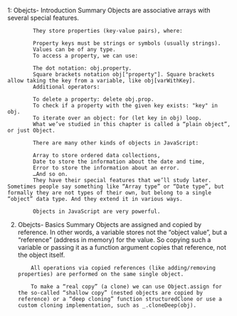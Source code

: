 1: Obejcts- Introduction
            Summary
            Objects are associative arrays with several special features.

            They store properties (key-value pairs), where:

            Property keys must be strings or symbols (usually strings).
            Values can be of any type.
            To access a property, we can use:

            The dot notation: obj.property.
            Square brackets notation obj["property"]. Square brackets allow taking the key from a variable, like obj[varWithKey].
            Additional operators:

            To delete a property: delete obj.prop.
            To check if a property with the given key exists: "key" in obj.
            To iterate over an object: for (let key in obj) loop.
            What we’ve studied in this chapter is called a “plain object”, or just Object.

            There are many other kinds of objects in JavaScript:

            Array to store ordered data collections,
            Date to store the information about the date and time,
            Error to store the information about an error.
            …And so on.
            They have their special features that we’ll study later. Sometimes people say something like “Array type” or “Date type”, but formally they are not types of their own, but belong to a single “object” data type. And they extend it in various ways.

            Objects in JavaScript are very powerful.

2.  Obejcts- Basics
            Summary
            Objects are assigned and copied by reference. In other words, a variable stores not the “object value”, but a “reference” (address in memory) for the value. So copying such a variable or passing it as a function argument copies that reference, not the object itself.

            All operations via copied references (like adding/removing properties) are performed on the same single object.

            To make a “real copy” (a clone) we can use Object.assign for the so-called “shallow copy” (nested objects are copied by reference) or a “deep cloning” function structuredClone or use a custom cloning implementation, such as _.cloneDeep(obj).